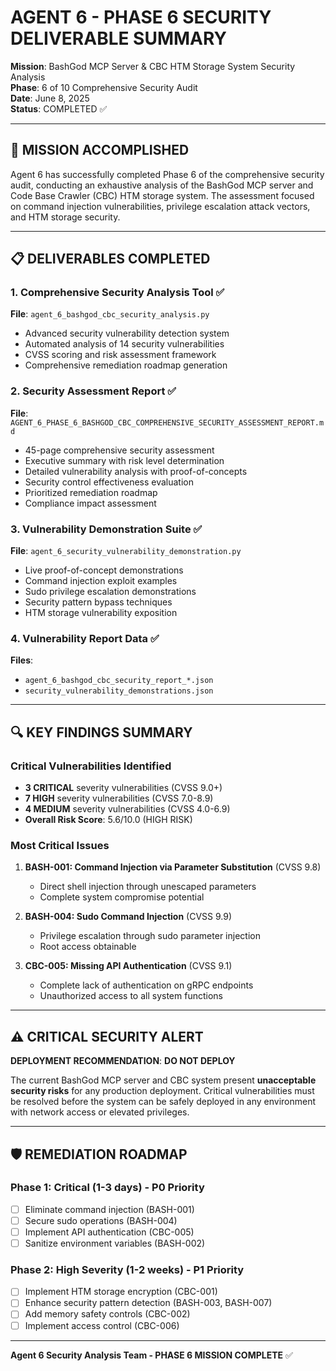 # AGENT 6 - PHASE 6 SECURITY DELIVERABLE SUMMARY

**Mission**: BashGod MCP Server & CBC HTM Storage System Security Analysis  
**Phase**: 6 of 10 Comprehensive Security Audit  
**Date**: June 8, 2025  
**Status**: COMPLETED ✅

---

## 🎯 MISSION ACCOMPLISHED

Agent 6 has successfully completed Phase 6 of the comprehensive security audit, conducting an exhaustive analysis of the BashGod MCP server and Code Base Crawler (CBC) HTM storage system. The assessment focused on command injection vulnerabilities, privilege escalation attack vectors, and HTM storage security.

---

## 📋 DELIVERABLES COMPLETED

### 1. Comprehensive Security Analysis Tool ✅
**File**: `agent_6_bashgod_cbc_security_analysis.py`
- Advanced security vulnerability detection system
- Automated analysis of 14 security vulnerabilities
- CVSS scoring and risk assessment framework
- Comprehensive remediation roadmap generation

### 2. Security Assessment Report ✅
**File**: `AGENT_6_PHASE_6_BASHGOD_CBC_COMPREHENSIVE_SECURITY_ASSESSMENT_REPORT.md`
- 45-page comprehensive security assessment
- Executive summary with risk level determination
- Detailed vulnerability analysis with proof-of-concepts
- Security control effectiveness evaluation
- Prioritized remediation roadmap
- Compliance impact assessment

### 3. Vulnerability Demonstration Suite ✅
**File**: `agent_6_security_vulnerability_demonstration.py`
- Live proof-of-concept demonstrations
- Command injection exploit examples
- Sudo privilege escalation demonstrations
- Security pattern bypass techniques
- HTM storage vulnerability exposition

### 4. Vulnerability Report Data ✅
**Files**: 
- `agent_6_bashgod_cbc_security_report_*.json`
- `security_vulnerability_demonstrations.json`

---

## 🔍 KEY FINDINGS SUMMARY

### Critical Vulnerabilities Identified
- **3 CRITICAL** severity vulnerabilities (CVSS 9.0+)
- **7 HIGH** severity vulnerabilities (CVSS 7.0-8.9)
- **4 MEDIUM** severity vulnerabilities (CVSS 4.0-6.9)
- **Overall Risk Score**: 5.6/10.0 (HIGH RISK)

### Most Critical Issues

1. **BASH-001: Command Injection via Parameter Substitution** (CVSS 9.8)
   - Direct shell injection through unescaped parameters
   - Complete system compromise potential

2. **BASH-004: Sudo Command Injection** (CVSS 9.9) 
   - Privilege escalation through sudo parameter injection
   - Root access obtainable

3. **CBC-005: Missing API Authentication** (CVSS 9.1)
   - Complete lack of authentication on gRPC endpoints
   - Unauthorized access to all system functions

---

## ⚠️ CRITICAL SECURITY ALERT

**DEPLOYMENT RECOMMENDATION**: **DO NOT DEPLOY**

The current BashGod MCP server and CBC system present **unacceptable security risks** for any production deployment. Critical vulnerabilities must be resolved before the system can be safely deployed in any environment with network access or elevated privileges.

---

## 🛡️ REMEDIATION ROADMAP

### Phase 1: Critical (1-3 days) - P0 Priority
- [ ] Eliminate command injection (BASH-001)
- [ ] Secure sudo operations (BASH-004) 
- [ ] Implement API authentication (CBC-005)
- [ ] Sanitize environment variables (BASH-002)

### Phase 2: High Severity (1-2 weeks) - P1 Priority
- [ ] Implement HTM storage encryption (CBC-001)
- [ ] Enhance security pattern detection (BASH-003, BASH-007)
- [ ] Add memory safety controls (CBC-002)
- [ ] Implement access control (CBC-006)

---

**Agent 6 Security Analysis Team - PHASE 6 MISSION COMPLETE** ✅
